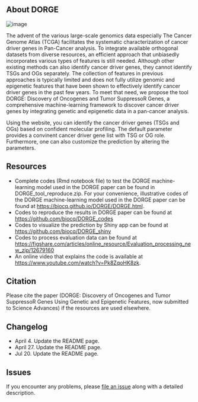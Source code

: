 ## About DORGE
![image](https://github.com/biocq/DORGE/blob/master/DORGE_logo.svg)

The advent of the various large-scale genomics data especially The Cancer Genome Atlas (TCGA) facilitates the systematic characterization of cancer driver genes in Pan-Cancer analysis. To integrate available orthogonal datasets from diverse resources, an efficient approach that unbiasedly incorporates various types of features is still needed. Although other existing methods can also identify cancer driver genes, they cannot identify TSGs and OGs separately. The collection of features in previous approaches is typically limited and does not fully utilize genomic and epigenetic features that have been shown to effectively identify cancer driver genes in the past few years. To meet that need, we propose the tool DORGE: Discovery of Oncogenes and Tumor SuppressoR Genes, a comprehensive machine-learning framework to discover cancer driver genes by integrating genetic and epigenetic data in a pan-cancer analysis.

Using the website, you can identify the cancer driver genes (TSGs and OGs) based on confident molecular profiling. The default parameter provides a convinent cancer driver gene list with TSG or OG role. Furthermore, one can also customize the prediction  by altering the parameters.

## Resources

* Complete codes (Rmd notebook file) to test the DORGE machine-learning model used in the DORGE paper can be found in DORGE_tool_reproduce.zip. 
For your convenience, illustrative codes of the DORGE machine-learning model used in the DORGE paper can be found at https://biocq.github.io/DORGE/DORGE.html.
* Codes to reproduce the results in DORGE paper can be found at https://github.com/biocq/DORGE_codes
* Codes to visualize the prediction by Shiny app can be found at https://github.com/biocq/DORGE_shiny
* Codes to process evaluation data can be found at https://figshare.com/articles/online_resource/Evaluation_processing_new_zip/12679160
* An online video that explains the code is available at https://www.youtube.com/watch?v=Pk8ZqoHK8zk.

## Citation

Please cite the paper (DORGE: Discovery of Oncogenes and Tumor SuppressoR Genes Using Genetic and Epigenetic Features, now submitted to Science Advances) if the resources are used elsewhere.

## Changelog
*  April 4. Update the README page.
*  April 27. Update the README page.
*  Jul 20. Update the README page.

## Issues

If you encounter any problems, please [file an issue](https://github.com/biocq/DORGE/issues) along with a detailed description.
